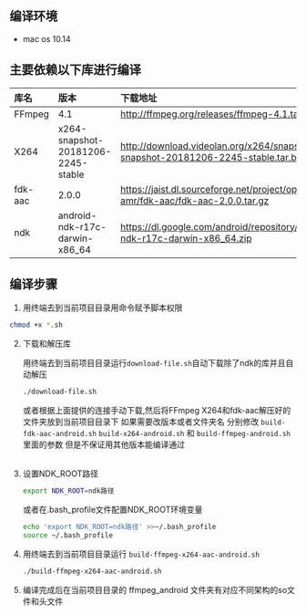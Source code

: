 ## 编译环境
  * mac os 10.14

## 主要依赖以下库进行编译

| 库名    | 版本                               | 下载地址                                                                               |
|:--------|:-----------------------------------|:---------------------------------------------------------------------------------------|
| FFmpeg  | 4.1                                | http://ffmpeg.org/releases/ffmpeg-4.1.tar.bz2                                          |
| X264    | x264-snapshot-20181206-2245-stable | http://download.videolan.org/x264/snapshots/x264-snapshot-20181206-2245-stable.tar.bz2 |
| fdk-aac | 2.0.0                              | https://jaist.dl.sourceforge.net/project/opencore-amr/fdk-aac/fdk-aac-2.0.0.tar.gz     |
| ndk     | android-ndk-r17c-darwin-x86_64     | https://dl.google.com/android/repository/android-ndk-r17c-darwin-x86_64.zip            |

## 编译步骤
1. 用终端去到当前项目目录用命令赋予脚本权限
```sh
chmod +x *.sh
```

2. 下载和解压库  

    用终端去到当前项目目录运行`download-file.sh`自动下载除了ndk的库并且自动解压
    ```sh
    ./download-file.sh
    ```
    或者根据上面提供的连接手动下载,然后将FFmpeg X264和fdk-aac解压好的文件夹放到当前项目目录下 如果需要改版本或者文件夹名 分别修改 `build-fdk-aac-android.sh` `build-x264-android.sh` 和 `build-ffmpeg-android.sh` 里面的参数 但是不保证用其他版本能编译通过      
    <br>
    
3. 设置NDK_ROOT路径

    ```sh
    export NDK_ROOT=ndk路径
    ```
    或者在.bash_profile文件配置NDK_ROOT环境变量   

    ```sh
    echo 'export NDK_ROOT=ndk路径' >>~/.bash_profile
    source ~/.bash_profile
    ```

4. 用终端去到当前项目目录运行 `build-ffmpeg-x264-aac-android.sh`
    ```sh
    ./build-ffmpeg-x264-aac-android.sh
    ```

5. 编译完成后在当前项目目录的 ffmpeg_android 文件夹有对应不同架构的so文件和头文件
